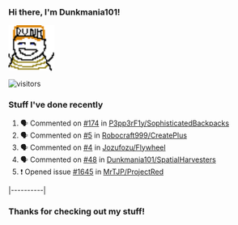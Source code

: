 ### Hi there, I'm Dunkmania101\!
![profile-pic](images/dunkie.png)

![visitors](https://visitor-badge-reloaded.herokuapp.com/badge?page_id=Dunkmania101.Dunkmania101&color=00cf00)

### Stuff I've done recently
<!--START_SECTION:activity-->
1. 🗣 Commented on [#174](https://github.com/P3pp3rF1y/SophisticatedBackpacks/issues/174) in [P3pp3rF1y/SophisticatedBackpacks](https://github.com/P3pp3rF1y/SophisticatedBackpacks)
2. 🗣 Commented on [#5](https://github.com/Robocraft999/CreatePlus/issues/5) in [Robocraft999/CreatePlus](https://github.com/Robocraft999/CreatePlus)
3. 🗣 Commented on [#4](https://github.com/Jozufozu/Flywheel/issues/4) in [Jozufozu/Flywheel](https://github.com/Jozufozu/Flywheel)
4. 🗣 Commented on [#48](https://github.com/Dunkmania101/SpatialHarvesters/issues/48) in [Dunkmania101/SpatialHarvesters](https://github.com/Dunkmania101/SpatialHarvesters)
5. ❗️ Opened issue [#1645](https://github.com/MrTJP/ProjectRed/issues/1645) in [MrTJP/ProjectRed](https://github.com/MrTJP/ProjectRed)
<!--END_SECTION:activity-->
|----------|
### Thanks for checking out my stuff\!
